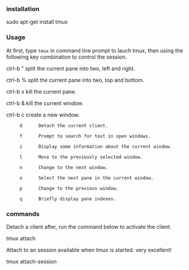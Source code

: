 ### installation

  sudo apt-get install tmux

### Usage

At first, type `tmux` in command line prompt to lauch tmux, then using the
following key combination to control the session.

  ctrl-b "      split the current pane into two, left and right.

  ctrl-b %      split the current pane into two, top and bottom.

  ctrl-b x      kill the current pane.

  ctrl-b &      kill the current window.

  ctrl-b c      create a new window.

         d      Detach the current client.

         f      Prompt to search for text in open windows.

         i      Display some information about the current window.

         l      Move to the previously selected window.

         n      Change to the next window.

         o      Select the next pane in the current window.

         p      Change to the previous window.

         q      Briefly display pane indexes.

### commands

Detach a client after, run the command below to activate the client.

  tmux attach

Attach to an session available when tmux is started. very excellent!

  tmux attach-session

